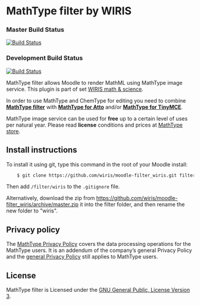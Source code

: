 # MathType filter by WIRIS

### Master Build Status
[![Build Status](https://travis-ci.org/wiris/moodle-filter_wiris.svg?branch=stable)](https://travis-ci.org/wiris/moodle-filter_wiris)
### Development Build Status
[![Build Status](https://travis-ci.org/wiris/moodle-filter_wiris.svg?branch=master)](https://travis-ci.org/wiris/moodle-filter_wiris)

MathType filter allows Moodle to render MathML using MathType image service. This plugin is part of set [WIRIS math & science](https://moodle.org/plugins/browse.php?list=set&id=66).

In order to use MathType and ChemType for editing you need to combine **[MathType filter](https://github.com/wiris/moodle-filter_wiris)** with **[MathType for Atto](https://github.com/wiris/mooodle-atto_wiris)** and/or **[MathType for TinyMCE](https://github.com/wiris/moodle-tinymce_tiny_mce_wiris)**.

MathType image service can be used for **free** up to a certain level of uses per natural year. Please read **license** conditions and prices at [MathType store](http://www.wiris.com/store).

## Install instructions
To install it using git, type this command in the root of your Moodle install:

```sh
    $ git clone https://github.com/wiris/moodle-filter_wiris.git filter/wiris
```

Then add `/filter/wiris` to the `.gitignore` file.

Alternatively, download the zip from <https://github.com/wiris/moodle-filter_wiris/archive/master.zip> it into the filter folder, and then rename the new folder to "wiris".

## Privacy policy

The [MathType Privacy Policy](http://www.wiris.com/mathtype/privacy-policy) covers the data processing operations for the MathType users. It is an addendum of the company’s general Privacy Policy and the [general Privacy Policy](https://wiris.com/en/privacy-policy) still applies to MathType users.

## License

MathType filter is Licensed under the [GNU General Public, License Version 3](https://www.gnu.org/licenses/gpl-3.0.en.html).

